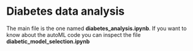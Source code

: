 # Diabetes data analysis

The main file is the one named **diabetes_analysis.ipynb**. If you want to know about the autoML code you can inspect the file **diabetic_model_selection.ipynb**
